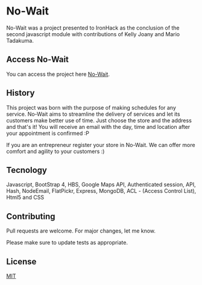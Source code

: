 # No-Wait

No-Wait was a project presented to IronHack as the conclusion of the second javascript module with contributions of Kelly Joany 
and Mario Tadakuma.

## Access No-Wait

You can access the project here [No-Wait](https://no-wait.herokuapp.com/).

## History

This project was born with the purpose of making schedules for any service. No-Wait aims to streamline the delivery of services 
and let its customers make better use of time. Just choose the store and the address and that's it! You will receive an email with
the day, time and location after your appointment is confirmed :P

If you are an entrepreneur register your store in No-Wait. We can offer more comfort and agility to your customers :)

## Tecnology

Javascript, BootStrap 4, HBS, Google Maps API,
Authenticated session, API, Hash, NodeEmail,
FlatPickr, Express, MongoDB, ACL - (Access Control List),
Html5 and CSS

## Contributing
Pull requests are welcome. For major changes, let me know.

Please make sure to update tests as appropriate.

## License
[MIT](https://choosealicense.com/licenses/mit/)
